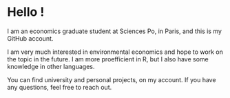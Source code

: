 # Hello !

I am an economics graduate student at Sciences Po, in Paris, and this is my GitHub account. 

I am very much interested in environmental economics and hope to work on the topic in the future. I am more proefficient in R, but I also have some knowledge in other languages. 

You can find university and personal projects, on my account. If you have any questions, feel free to reach out. 